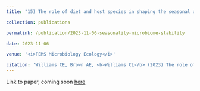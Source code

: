 ```yaml
---
title: "15) The role of diet and host species in shaping the seasonal dynamics of the gut microbiome"

collection: publications

permalink: /publication/2023-11-06-seasonality-microbiome-stability

date: 2023-11-06

venue: '<i>FEMS Microbiology Ecology</i>'

citation: 'Williams CE, Brown AE, <b>Williams CL</b> (2023) The role of diet and host species in shaping the seasonal dynamics of the gut microbiome. <i>FEMS Microbiology Ecology</i>, accepted.'
---
```


Link to paper, coming soon [here](https://doi.org/10.1111/1751-7915.14276)
